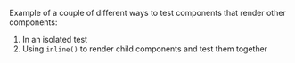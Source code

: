 Example of a couple of different ways to test components that render other components:

1. In an isolated test
2. Using `inline()` to render child components and test them together
